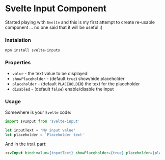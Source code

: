 # Svelte Input Component

Started playing with `Svelte` and this is my first attempt to create re-usable component ... no one said that it will be useful :)


### Instalation

```
npm install svelte-inputs
````

### Properties
* `value` - the text value to be displayed 
* `showPlaceholder` - (default `true`) show/hide placeholder
* `placeholder` - (default `PLACEHOLDER`) the text for the placeholder
* `disabled` - (default `false`) enable/disable the input

### Usage

Somewhere is your `Svelte` code:
```javascript
import svInput from 'svelte-input'

let inputText = 'My input value'
let placeholder = 'Placeholder text'

```

And in the `html` part:

```html
<svInput bind:value={inputText} showPlaceholder={true} placeholder={placeholder} disabled={false} />
```

